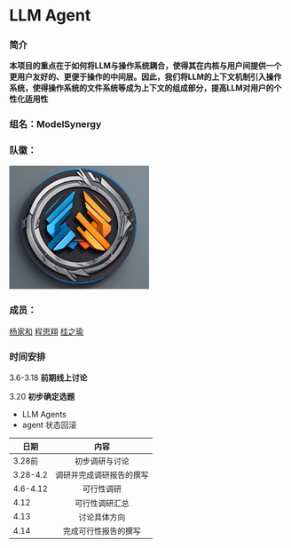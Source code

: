 # LLM Agent

### 简介

**本项目的重点在于如何将LLM与操作系统耦合，使得其在内核与用户间提供一个更用户友好的、更便于操作的中间层。因此，我们将LLM的上下文机制引入操作系统，使得操作系统的文件系统等成为上下文的组成部分，提高LLM对用户的个性化适用性**

### 组名：ModelSynergy

### 队徽：

<img src="./docs/image/logo.png" width="50%" height="50%" />


### 成员：

[杨家和](https://www.bilibili.com/video/BV1uT4y1P7CX/?spm_id_from=333.337.search-card.all.click&vd_source=8bef3e42b68fd84b80df406ed7e76d29)
[程思翔](https://www.bilibili.com/video/BV1uT4y1P7CX/?spm_id_from=333.337.search-card.all.click&vd_source=8bef3e42b68fd84b80df406ed7e76d29)
[桂之瑜](https://www.bilibili.com/video/BV1uT4y1P7CX/?spm_id_from=333.337.search-card.all.click&vd_source=8bef3e42b68fd84b80df406ed7e76d29)

### 时间安排

3.6-3.18 **前期线上讨论**

3.20 **初步确定选题**
- LLM Agents
- agent 状态回滚

| 日期 | 内容 |
|---|:---:|
|3.28前|初步调研与讨论|
|3.28-4.2|调研并完成调研报告的撰写|
|4.6-4.12|可行性调研|
|4.12|可行性调研汇总|
|4.13|讨论具体方向|
|4.14|完成可行性报告的撰写|

